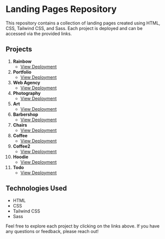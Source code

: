 # Landing Pages Repository

This repository contains a collection of landing pages created using HTML, CSS, Tailwind CSS, and Sass. Each project is deployed and can be accessed via the provided links.

## Projects

1. **Rainbow**
   - [View Deployment](https://gleeful-syrniki-addff4.netlify.app/)
2. **Portfolio**
   - [View Deployment](https://incandescent-strudel-9eebd9.netlify.app/)
3. **Web Agency**
   - [View Deployment](https://incomparable-pixie-4127e4.netlify.app/)
4. **Photography**
   - [View Deployment](https://singular-maamoul-317fca.netlify.app/)
5. **Art**
   - [View Deployment](https://gilded-speculoos-e30c9e.netlify.app/)
6. **Barbershop**
   - [View Deployment](https://adorable-crumble-5a54f8.netlify.app/)
7. **Chairs**
   - [View Deployment](https://subtle-maamoul-70d64d.netlify.app/)
8. **Coffee**
   - [View Deployment](https://gilded-palmier-210040.netlify.app/)
9. **Coffee2**
   - [View Deployment](https://superlative-kitten-58bc47.netlify.app/)
10. **Hoodie**
    - [View Deployment](https://idyllic-platypus-0b69c4.netlify.app/)
11. **Todo**
    - [View Deployment](https://eloquent-platypus-efab30.netlify.app/)

## Technologies Used

- HTML
- CSS
- Tailwind CSS
- Sass

Feel free to explore each project by clicking on the links above. If you have any questions or feedback, please reach out!
